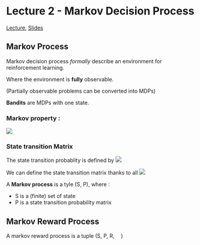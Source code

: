 # Lecture 2 - Markov Decision Process

[Lecture](https://www.youtube.com/watch?v=lfHX2hHRMVQ&t=4s), [Slides](http://www0.cs.ucl.ac.uk/staff/d.silver/web/Teaching_files/MDP.pdf)


## Markov Process

Markov decision process *formally* describe an environment for reinforcement learning.

Where the environment is **fully** observable.

(Partially observable problems can be converted into MDPs)

**Bandits** are MDPs with one state.

### Markov property :
 <img src="https://latex.codecogs.com/gif.latex?P[S_{t+1|S_t}]=P[S_{t+1}|S_1,...,S_t]"/>


### State transition Matrix 

The state transition probablity is defined by
<img src="https://latex.codecogs.com/gif.latex?P^a_{ss'}=P[S'=s'|S=s,A=a]"/>

We can define the state transition matrix thanks to all <img src="https://latex.codecogs.com/gif.latex?P^a_{**}"/>


A **Markov process** is a tyle (S, P), where : 
* S is a (finite) set of state
* P is a state transition probability matrix

## Markov Reward Process

A markov reward process is a tuple (S, P, R, <img src="/Lecture2-MDP/tex/11c596de17c342edeed29f489aa4b274.svg?invert_in_darkmode&sanitize=true" align=middle width=9.423880949999988pt height=14.15524440000002pt/> )